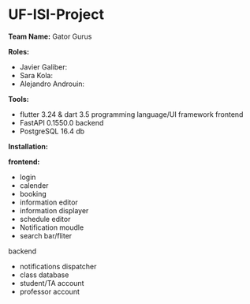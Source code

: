 # UF-ISI-Project

**Team Name:** Gator Gurus

**Roles:**
- Javier Galiber: 
- Sara Kola: 
- Alejandro Androuin:

**Tools:**
- flutter 3.24 & dart 3.5 programming language/UI framework frontend
- FastAPI 0.1550.0 backend
- PostgreSQL 16.4 db

**Installation:**



**frontend:**
- login
- calender
- booking
- information editor
- information displayer
- schedule editor
- Notification moudle
- search bar/fliter

backend
- notifications dispatcher
- class database
- student/TA account
- professor account
